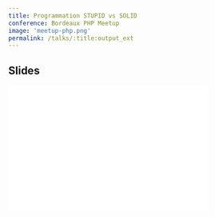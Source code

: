 ```yaml
---
title: Programmation STUPID vs SOLID
conference: Bordeaux PHP Meetup
image: 'meetup-php.png'
permalink: /talks/:title:output_ext
---
```


## Slides

<iframe src="//www.slideshare.net/slideshow/embed_code/key/opPNheMWKeZEwJ" width="400" height="250" frameborder="0" marginwidth="0" marginheight="0" scrolling="no" allowfullscreen> </iframe> 

